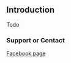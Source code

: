 ## Introduction

Todo

### Support or Contact

[Facebook page](https://www.facebook.com/groups/HackerspacePecs/)
